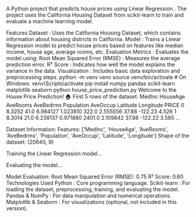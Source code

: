 A Python project that predicts house prices using Linear Regression . The project uses the California Housing Dataset from scikit-learn to train and evaluate a machine learning model.

Features
Dataset : Uses the California Housing Dataset, which contains information about housing districts in California.
Model : Trains a Linear Regression model to predict house prices based on features like median income, house age, average rooms, etc.
Evaluation Metrics : Evaluates the model using:
Root Mean Squared Error (RMSE) : Measures the average prediction error.
R² Score : Indicates how well the model explains the variance in the data.
Visualization : Includes basic data exploration and preprocessing steps.
python -m venv venv
source venv/bin/activate  # On Windows: venv\Scripts\activate
pip install numpy pandas scikit-learn matplotlib seaborn
python house_price_prediction.py
Welcome to the House Price Prediction! 🏠
First 5 rows of the dataset:
   MedInc  HouseAge  AveRooms  AveBedrms  Population  AveOccup  Latitude  Longitude  PRICE
0  8.3252      41.0  6.984127   1.023810       322.0  2.555556     37.88    -122.23  4.526
1  8.3014      21.0  6.238137   0.971880      2401.0  2.109842     37.86    -122.22  3.585
...

Dataset Information:
Features: ['MedInc', 'HouseAge', 'AveRooms', 'AveBedrms', 'Population', 'AveOccup', 'Latitude', 'Longitude']
Shape of the dataset: (20640, 9)

Training the Linear Regression model...

Evaluating the model...

Model Evaluation:
Root Mean Squared Error (RMSE): 0.75
R² Score: 0.60
Technologies Used
Python : Core programming language.
Scikit-learn : For loading the dataset, preprocessing, training, and evaluating the model.
Pandas & NumPy : For data manipulation and numerical operations.
Matplotlib & Seaborn : For visualizations (optional, not included in this version).